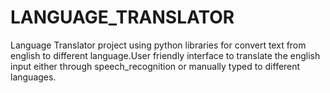 # LANGUAGE_TRANSLATOR
Language Translator project using python libraries for convert text from english to different language.User friendly interface to translate the english input either through speech_recognition or manually typed to different languages.
